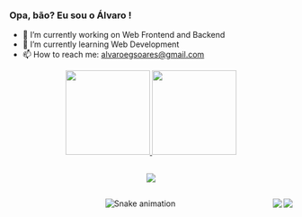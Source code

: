### Opa, bão? Eu sou o Álvaro !
<!--
perfil
-->
- 🔭 I’m currently working on Web Frontend and Backend
- 🌱 I’m currently learning Web Development
- 📫 How to reach me: alvaroegsoares@gmail.com

<div align="center">
  <a href="https://github.com/alvarosoaress">
    <img height="150em"
      src="https://github-readme-stats.vercel.app/api?username=alvarosoaress&show_icons=true&theme=dracula" />
    <img height="150em"
      src="https://github-readme-stats.vercel.app/api/top-langs/?username=alvarosoaress&layout=compact&langs_count=7&theme=dracula" />

##

<!--
Redes sociais
-->

<div>
  <a href="https://www.linkedin.com/in/alvaroegsoares/" target="_blank">
    <img src="https://img.shields.io/badge/LinkedIn-0077B5?style=for-the-badge&logo=linkedin&logoColor=white"></a>
</div>

##
<!--
Projetos recentes
-->
<div>
  <a href="https://github.com/Vitor-S/Horto-Codes">
    <img align="right"
      src="https://github-readme-stats.vercel.app/api/pin/?username=Vitor-S&repo=Horto-Codes&theme=dracula" />
  </a>
  <a href="https://github.com/ICEI-PUC-Minas-PMV-ADS/pmv-ads-2022-2-e1-proj-web-t4-filmes">
    <img align="right"
      src="https://github-readme-stats.vercel.app/api/pin/?username=ICEI-PUC-Minas-PMV-ADS&repo=pmv-ads-2022-2-e1-proj-web-t4-filmes&theme=dracula" />
  </a>
  
![Snake animation](https://github.com/alvarosoaress/alvarosoaress/blob/output/github-contribution-grid-snake.svg)
  
</div>
